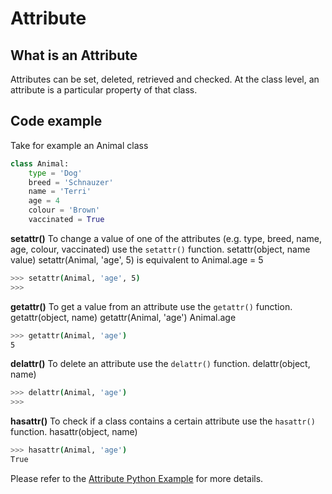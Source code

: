 # Attribute


## What is an Attribute
Attributes can be set, deleted, retrieved and checked. 
At the class level, an attribute is a particular property of that class. 

## Code example


Take for example an Animal class

```python
class Animal:
    type = 'Dog'
    breed = 'Schnauzer'
    name = 'Terri'
    age = 4
    colour = 'Brown'
    vaccinated = True 
```

**setattr()**
To change a value of one of the attributes (e.g. type, breed, name, age, colour, vaccinated)
use the `setattr()` function.
setattr(object, name value)
setattr(Animal, 'age', 5) is equivalent to Animal.age = 5

```bash
>>> setattr(Animal, 'age', 5)
>>>
```

**getattr()**
To get a value from an attribute use the `getattr()` function.
getattr(object, name)
getattr(Animal, 'age') Animal.age
```bash
>>> getattr(Animal, 'age')
5
```

**delattr()**
To delete an attribute use the `delattr()` function.
delattr(object, name)
```bash
>>> delattr(Animal, 'age')
>>>
```

**hasattr()**
To check if a class contains a certain attribute use the `hasattr()` function.
hasattr(object, name)
```bash
>>> hasattr(Animal, 'age')
True
```

Please refer to the [Attribute Python Example](https://github.com/pratikshapaudyal/A-Z_of_Python/blob/develop/A/Attribute_ex.py) for more details. 